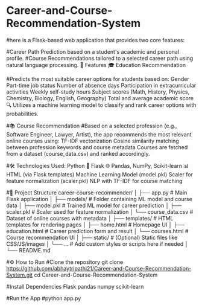 # Career-and-Course-Recommendation-System
#here is a Flask-based web application that provides two core features:

#Career Path Prediction based on a student's academic and personal profile.
#Course Recommendations tailored to a selected career path using natural language processing.
🚀 Features
🎓 Education Recommendation

#Predicts the most suitable career options for students based on:
Gender
Part-time job status
Number of absence days
Participation in extracurricular activities
Weekly self-study hours
Subject scores (Math, History, Physics, Chemistry, Biology, English, Geography)
Total and average academic score
🔍 Utilizes a machine learning model to classify and rank career options with probabilities.

#📚 Course Recommendation
#Based on a selected profession (e.g., Software Engineer, Lawyer, Artist), the app recommends the most relevant online courses using:
TF-IDF vectorization
Cosine similarity matching between profession keywords and course metadata
Courses are fetched from a dataset (course_data.csv) and ranked accordingly.

#🛠 Technologies Used:
Python 🐍
Flask 🌐
Pandas, NumPy, Scikit-learn 📊
HTML (via Flask templates)
Machine Learning Model (model.pkl)
Scaler for feature normalization (scaler.pkl)
NLP with TF-IDF for course matching

#📁 Project Structure
career-course-recommender/
│
├── app.py # Main Flask application
│
├── models/ # Folder containing ML model and course data
│ ├── model.pkl # Trained ML model for career prediction
│ ├── scaler.pkl # Scaler used for feature normalization
│ └── course_data.csv # Dataset of online courses with metadata
│
├── templates/ # HTML templates for rendering pages
│ ├── home.html # Homepage UI
│ ├── education.html # Career prediction form and result
│ └── courses.html # Course recommendation UI
│
├── static/ # (Optional) Static files like CSS/JS/images
│ └── ... # Add custom styles or scripts here if needed
│
└── README.md

#⚙️ How to Run
#Clone the repository
git clone https://github.com/abhaytripathi21/Career-and-Course-Recommendation-System.git
cd Career-and-Course-Recommendation-System

#Install Dependencies
Flask
pandas
numpy
scikit-learn

#Run the App
#python app.py
